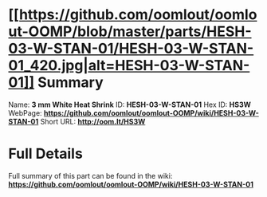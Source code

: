 
[[https://github.com/oomlout/oomlout-OOMP/blob/master/parts/HESH-03-W-STAN-01/HESH-03-W-STAN-01_420.jpg|alt=HESH-03-W-STAN-01]] 
Summary
=================

Name: __3 mm White Heat Shrink__
ID: __HESH-03-W-STAN-01__
Hex ID: __HS3W__
WebPage: __https://github.com/oomlout/oomlout-OOMP/wiki/HESH-03-W-STAN-01__
Short URL: __http://oom.lt/HS3W__

Full Details
==========================
Full summary of this part can be found in the wiki:   
__https://github.com/oomlout/oomlout-OOMP/wiki/HESH-03-W-STAN-01__   

